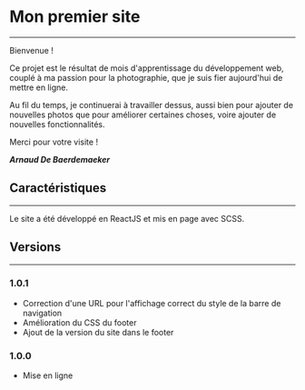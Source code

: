 # Mon premier site

---

Bienvenue !

Ce projet est le résultat de mois d'apprentissage du développement web, couplé à ma passion pour la photographie, que je suis fier aujourd'hui de mettre en ligne.

Au fil du temps, je continuerai à travailler dessus, aussi bien pour ajouter de nouvelles photos que pour améliorer certaines choses, voire ajouter de nouvelles fonctionnalités.

Merci pour votre visite !

_**Arnaud De Baerdemaeker**_


## Caractéristiques

---

Le site a été développé en ReactJS et mis en page avec SCSS.


## Versions

---

### 1.0.1
- Correction d'une URL pour l'affichage correct du style de la barre de navigation
- Amélioration du CSS du footer
- Ajout de la version du site dans le footer

### 1.0.0
- Mise en ligne